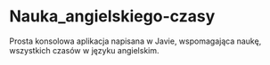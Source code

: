 # Nauka_angielskiego-czasy
Prosta konsolowa aplikacja napisana w Javie, wspomagająca naukę, wszystkich czasów w języku angielskim.
